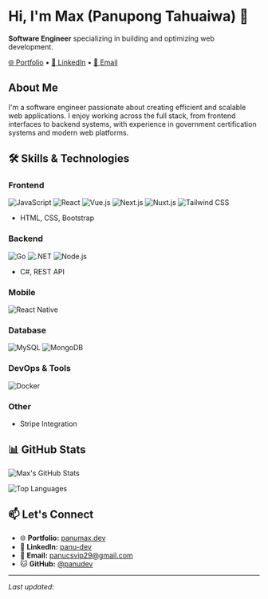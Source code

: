 # Hi, I'm Max (Panupong Tahuaiwa) 👋

**Software Engineer** specializing in building and optimizing web development.

[🌐 Portfolio](https://panumax.dev) • [💼 LinkedIn](https://www.linkedin.com/in/panu-dev/) • [📧 Email](mailto:panucsvip29@gmail.com)

## About Me

I'm a software engineer passionate about creating efficient and scalable web applications. I enjoy working across the full stack, from frontend interfaces to backend systems, with experience in government certification systems and modern web platforms.

## 🛠️ Skills & Technologies

### Frontend
![JavaScript](https://img.shields.io/badge/-JavaScript-F7DF1E?style=flat&logo=javascript&logoColor=black)
![React](https://img.shields.io/badge/-React-61DAFB?style=flat&logo=react&logoColor=black)
![Vue.js](https://img.shields.io/badge/-Vue.js-4FC08D?style=flat&logo=vue.js&logoColor=white)
![Next.js](https://img.shields.io/badge/-Next.js-000000?style=flat&logo=next.js&logoColor=white)
![Nuxt.js](https://img.shields.io/badge/-Nuxt.js-00DC82?style=flat&logo=nuxt.js&logoColor=white)
![Tailwind CSS](https://img.shields.io/badge/-Tailwind%20CSS-06B6D4?style=flat&logo=tailwind-css&logoColor=white)

- HTML, CSS, Bootstrap

### Backend
![Go](https://img.shields.io/badge/-Go-00ADD8?style=flat&logo=go&logoColor=white)
![.NET](https://img.shields.io/badge/-.NET-512BD4?style=flat&logo=.net&logoColor=white)
![Node.js](https://img.shields.io/badge/-Node.js-339933?style=flat&logo=node.js&logoColor=white)

- C#, REST API

### Mobile
![React Native](https://img.shields.io/badge/-React%20Native-61DAFB?style=flat&logo=react&logoColor=black)

### Database
![MySQL](https://img.shields.io/badge/-MySQL-4479A1?style=flat&logo=mysql&logoColor=white)
![MongoDB](https://img.shields.io/badge/-MongoDB-47A248?style=flat&logo=mongodb&logoColor=white)

### DevOps & Tools
![Docker](https://img.shields.io/badge/-Docker-2496ED?style=flat&logo=docker&logoColor=white)

### Other
- Stripe Integration

## 📊 GitHub Stats

![Max's GitHub Stats](https://github-readme-stats.vercel.app/api?username=panudev&show_icons=true&theme=default)

![Top Languages](https://github-readme-stats.vercel.app/api/top-langs/?username=panudev&layout=compact&theme=default)

## 📫 Let's Connect

- 🌐 **Portfolio:** [panumax.dev](https://panumax.dev)
- 💼 **LinkedIn:** [panu-dev](https://www.linkedin.com/in/panu-dev/)
- 📧 **Email:** panucsvip29@gmail.com
- 🐱 **GitHub:** [@panudev](https://github.com/panudev)

---

_Last updated: <!--TIMESTAMP-->_
